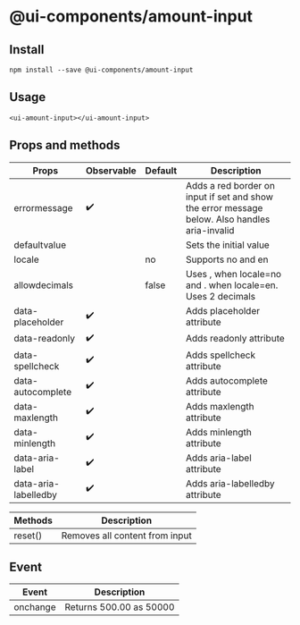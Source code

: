 # @ui-components/amount-input

## Install

```
npm install --save @ui-components/amount-input
```

## Usage

```
<ui-amount-input></ui-amount-input>
```

## Props and methods

| Props                | Observable         | Default | Description                                                                                   |
| -------------------- | ------------------ | ------- | --------------------------------------------------------------------------------------------- |
| errormessage         | :heavy_check_mark: |         | Adds a red border on input if set and show the error message below. Also handles aria-invalid |
| defaultvalue         |                    |         | Sets the initial value                                                                        |
| locale               |                    | no      | Supports no and en                                                                            |
| allowdecimals        |                    | false   | Uses , when locale=no and . when locale=en. Uses 2 decimals                                   |
| data-placeholder     | :heavy_check_mark: |         | Adds placeholder attribute                                                                    |
| data-readonly        | :heavy_check_mark: |         | Adds readonly attribute                                                                       |
| data-spellcheck      | :heavy_check_mark: |         | Adds spellcheck attribute                                                                     |
| data-autocomplete    | :heavy_check_mark: |         | Adds autocomplete attribute                                                                   |
| data-maxlength       | :heavy_check_mark: |         | Adds maxlength attribute                                                                      |
| data-minlength       | :heavy_check_mark: |         | Adds minlength attribute                                                                      |
| data-aria-label      | :heavy_check_mark: |         | Adds aria-label attribute                                                                     |
| data-aria-labelledby | :heavy_check_mark: |         | Adds aria-labelledby attribute                                                                |

| Methods | Description                    |
| ------- | ------------------------------ |
| reset() | Removes all content from input |

## Event

| Event    | Description             |
| -------- | ----------------------- |
| onchange | Returns 500.00 as 50000 |
